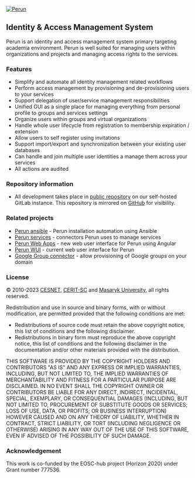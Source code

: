 [![Perun](https://webcentrum.muni.cz/media/3153530/perun.svg)](https://perun-aai.org)

## Identity & Access Management System

Perun is an identity and access management system primary targeting academia environment. Perun is well suited for managing users within organizations and projects and managing access rights to the services.

### Features

-	Simplify and automate all identity management related workflows 
-	Perform access management by provisioning and de-provisioning users to your services 
-	Support delegation of user/service management responsibilities
-	Unified GUI as a single place for managing everything from personal profile to groups and services settings
-	Organize users within groups and virtual organizations
-	Handle whole user lifecycle from registration to membership expiration / extension
-	Allow users to self register using invitations
-	Support import/export and synchronization between your existing user databases
-	Can handle and join multiple user identities a manage them across your services
-	All actions are audited

### Repository information

-   All development takes place in [public repository](https://gitlab.ics.muni.cz/perun/perun-idm/perun) on our self-hosted GitLab instance. This repository is mirrored on [GitHub](https://github.com/CESNET/perun) for visibility.

### Related projects

-	[Perun ansible](https://github.com/CESNET/perun-ansible) - Perun installation automation using Ansible
-	[Perun services](https://gitlab.ics.muni.cz/perun/perun-idm/perun-services) - connectors Perun uses to manage services
-	[Perun Web Apps](https://gitlab.ics.muni.cz/perun/perun-idm/perun-web-apps) - new web user interface for Perun using Angular
-	[Perun WUI](https://gitlab.ics.muni.cz/perun/perun-idm/perun-wui) - current web user interface for Perun
-	[Google Group connector](https://github.com/CESNET/google-group-connector) - allow provisioning of Google groups on your domain

### License

&copy; 2010-2023 [CESNET](https://www.cesnet.cz/?lang=en), [CERIT-SC](https://www.cerit-sc.cz/en/index.html) and [Masaryk University](https://www.muni.cz/en), all rights reserved.

Redistribution and use in source and binary forms, with or without modification, are permitted provided that the following conditions are met:

-	Redistributions of source code must retain the above copyright notice, this list of conditions and the following disclaimer.
-	Redistributions in binary form must reproduce the above copyright notice, this list of conditions and the following disclaimer in the documentation and/or other materials provided with the distribution.

THIS SOFTWARE IS PROVIDED BY THE COPYRIGHT HOLDERS AND
CONTRIBUTORS "AS IS" AND ANY EXPRESS OR IMPLIED WARRANTIES,
INCLUDING, BUT NOT LIMITED TO, THE IMPLIED WARRANTIES OF
MERCHANTABILITY AND FITNESS FOR A PARTICULAR PURPOSE ARE
DISCLAIMED. IN NO EVENT SHALL THE COPYRIGHT OWNER OR CONTRIBUTORS
BE LIABLE FOR ANY DIRECT, INDIRECT, INCIDENTAL, SPECIAL,
EXEMPLARY, OR CONSEQUENTIAL DAMAGES (INCLUDING, BUT NOT LIMITED
TO, PROCUREMENT OF SUBSTITUTE GOODS OR SERVICES; LOSS OF USE,
DATA, OR PROFITS; OR BUSINESS INTERRUPTION) HOWEVER CAUSED AND ON
ANY THEORY OF LIABILITY, WHETHER IN CONTRACT, STRICT LIABILITY,
OR TORT (INCLUDING NEGLIGENCE OR OTHERWISE) ARISING IN ANY WAY
OUT OF THE USE OF THIS SOFTWARE, EVEN IF ADVISED OF THE
POSSIBILITY OF SUCH DAMAGE.

### Acknowledgement

This work is co-funded by the EOSC-hub project (Horizon 2020) under Grant number 777536.
